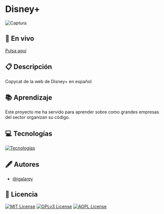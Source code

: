 
# Disney+

![Captura](https://i.imgur.com/UdMTacD.png)

## 🔴 En vivo

[Pulsa aquí](https://igalarey.github.io/Disney-Plus/)

## 📋 Descripción

Copycat de la web de Disney+ en español.
## 📚 Aprendizaje

Este proyecto me ha servido para aprender sobre como grandes empresas del sector organizan su código.


## 💻 Tecnologías

[![Tecnologías](https://skillicons.dev/icons?i=html,sass,css,js)]()
## 🖋️ Autores

- [@igalarey](https://www.github.com/igalarey)


## 📑 Licencia

[![MIT License](https://img.shields.io/badge/License-MIT-green.svg)](https://choosealicense.com/licenses/mit/)
[![GPLv3 License](https://img.shields.io/badge/License-GPL%20v3-yellow.svg)](https://opensource.org/licenses/)
[![AGPL License](https://img.shields.io/badge/license-AGPL-blue.svg)](http://www.gnu.org/licenses/agpl-3.0)

